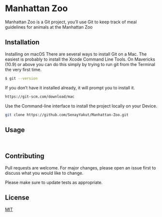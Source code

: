 # Manhattan Zoo

Manhattan Zoo is a Git project, you’ll use Git to keep track of meal guidelines for animals at the Manhattan Zoo

## Installation

Installing on macOS
There are several ways to install Git on a Mac. The easiest is probably to install the Xcode Command Line Tools. On Mavericks (10.9) or above you can do this simply by trying to run git from the Terminal the very first time.
```bash
$ git --version
```

If you don’t have it installed already, it will prompt you to install it.
```bash
https://git-scm.com/download/mac
```

Use the Command-line interface to install the project locally on your Device.

```bash
git clone https://github.com/SenayYakut/Manhattan-Zoo.git
```

## Usage
```Python
  
```
## Contributing
Pull requests are welcome. For major changes, please open an issue first to discuss what you would like to change.

Please make sure to update tests as appropriate.

## License
[MIT](https://choosealicense.com/licenses/mit/)
